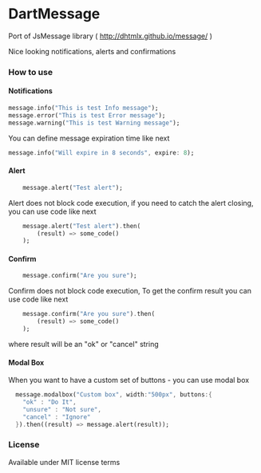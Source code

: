 DartMessage
===========

Port of JsMessage library ( http://dhtmlx.github.io/message/ )  

Nice looking notifications, alerts and confirmations


### How to use

#### Notifications

~~~dart
message.info("This is test Info message");
message.error("This is test Error message");
message.warning("This is test Warning message");
~~~

You can define message expiration time like next

~~~dart
message.info("Will expire in 8 seconds", expire: 8);
~~~

#### Alert
  
~~~dart
	message.alert("Test alert");
~~~

Alert does not block code execution, if you need to catch the alert closing, you can use code like next

~~~dart
	message.alert("Test alert").then(
		(result) => some_code()
	);
~~~

#### Confirm
  
~~~dart
	message.confirm("Are you sure");
~~~

Confirm does not block code execution, To get the confirm result you can use code like next

~~~dart
	message.confirm("Are you sure").then(
		(result) => some_code()
	);
~~~

where result will be an "ok" or "cancel" string


#### Modal Box

When you want to have a custom set of buttons - you can use modal box

~~~dart
  message.modalbox("Custom box", width:"500px", buttons:{ 
    "ok" : "Do It",
    "unsure" : "Not sure",
    "cancel" : "Ignore"
  }).then((result) => message.alert(result));
~~~


### License

Available under MIT license terms